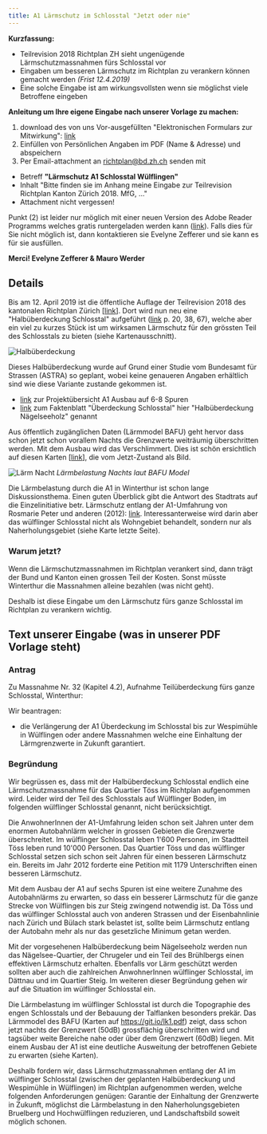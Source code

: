 ```yaml
---
title: A1 Lärmschutz im Schlosstal "Jetzt oder nie"
---
```


**Kurzfassung:**
- Teilrevision 2018 Richtplan ZH sieht ungenügende
Lärmschutzmassnahmen fürs Schlosstal vor
- Eingaben um besseren Lärmschutz im Richtplan zu verankern können
  gemacht werden *(Frist 12.4.2019)*
- Eine solche Eingabe ist am wirkungsvollsten wenn sie möglichst viele
Betroffene eingeben

**Anleitung um Ihre eigene Eingabe nach unserer Vorlage zu machen:**
1. download des von uns Vor-ausgefüllten "Elektronischen Formulars zur
Mitwirkung": [link]()
2. Einfüllen von Persönlichen Angaben im PDF (Name & Adresse) und
  abspeichern
3. Per Email-attachment an [richtplan@bd.zh.ch](richtplan@bd.zh.ch)
senden mit
  - Betreff **"Lärmschutz A1 Schlosstal Wülflingen"**
  - Inhalt "Bitte finden sie im Anhang meine Eingabe zur Teilrevision
  Richtplan Kanton Zürich 2018. MfG, ..."
  - Attachment nicht vergessen!

Punkt (2) ist leider nur möglich mit einer neuen Version des Adobe
Reader Programms welches gratis runtergeladen werden kann
([link](https://get.adobe.com/de/reader/otherversions/)).  Falls dies
für Sie nicht möglich ist, dann kontaktieren sie Evelyne Zefferer <a
href="javascript:location='mailto:\u0065\u0077\u007a\u0040\u0067\u006d\u0078\u002e\u0063\u0068';void
0"><script
type="text/javascript">document.write('\u0065\u0077\u007a\u0040\u0067\u006d\u0078\u002e\u0063\u0068')</script></a>
und sie kann es für sie ausfüllen.

**Merci! Evelyne Zefferer & Mauro Werder**

## Details

Bis am 12. April 2019 ist die öffentliche Auflage der Teilrevision
2018 des kantonalen Richtplan Zürich
[[link](https://are.zh.ch/internet/baudirektion/are/de/raumplanung/richtplaene/kantonaler_richtplan/kt_richtplan_laufende_verfahren/krp_paket_2018.html)].
Dort wird nun neu eine "Halbüberdeckung Schlosstal" aufgeführt
([link](https://github.com/schlosstal/schlosstal.github.io/files/3025596/oeff_auflage_Richtplantext_RPP18.pdf)
p. 20, 38, 67), welche aber ein viel zu kurzes Stück ist um wirksamen
Lärmschutz für den grössten Teil des Schlosstals zu bieten (siehe Kartenausschnitt).

![Halbüberdeckung](https://user-images.githubusercontent.com/4098145/55277638-6f0dfc80-52fa-11e9-8fd2-f5aef077363f.png
 "vom Richtplan ZH 2018")

Dieses Halbüberdeckung wurde auf Grund einer Studie vom Bundesamt für
Strassen (ASTRA) so geplant, wobei keine genaueren Angaben erhältlich sind
wie diese Variante zustande gekommen ist.
- [link](https://www.astra.admin.ch/astra/de/home/themen/nationalstrassen/baustellen/nordostschweiz/a1-winterthur-toess-winterthur-ost-6-spurausbau/projektuebersicht.html)
zur Projektübersicht A1 Ausbau auf 6-8 Spuren
- [link](https://github.com/schlosstal/schlosstal.github.io/files/3025622/18_08_29_6SP_Faktenblatt_HUED_Nagelseeholz_V1.pdf)
zum Faktenblatt "Überdeckung Schlosstal" hier "Halbüberdeckung
Nägelseeholz" genannt

Aus öffentlich zugänglichen Daten (Lärmmodel BAFU) geht hervor
dass schon jetzt schon vorallem Nachts die Grenzwerte weiträumig
überschritten werden.  Mit dem Ausbau wird das Verschlimmert.  Dies
ist schön ersichtlich auf diesen Karten
[[link](https://github.com/schlosstal/schlosstal.github.io/files/3025882/laerm-karten-schlosstal.pdf)],
die vom Jetzt-Zustand als Bild.

![Lärm Nacht](https://user-images.githubusercontent.com/4098145/55280929-4bf84280-5324-11e9-86ef-21fcd4f0aca9.png)
*Lärmbelastung Nachts laut BAFU Model*

Die Lärmbelastung durch die A1 in Winterthur ist schon lange
Diskussionsthema.  Einen guten Überblick gibt die Antwort des
Stadtrats auf die Einzelinitiative betr. Lärmschutz entlang der
A1-Umfahrung von Rosmarie Peter und anderen (2012):
[link](http://gemeinderat.winterthur.ch/dl.php/de/iwebi_570cb33c41a93/13_023347.pdf).
Interessanterweise wird darin aber das wülflinger Schlosstal nicht als
Wohngebiet behandelt, sondern nur als Naherholungsgebiet (siehe Karte
letzte Seite).


### Warum jetzt?

Wenn die Lärmschutzmassnahmen im Richtplan verankert sind, dann trägt
der Bund und Kanton einen grossen Teil der Kosten.  Sonst müsste
Winterthur die Massnahmen alleine bezahlen (was nicht geht).

Deshalb ist diese Eingabe um den Lärmschutz fürs ganze Schlosstal im
Richtplan zu verankern wichtig.

## Text unserer Eingabe (was in unserer PDF Vorlage steht)

### Antrag

Zu Massnahme Nr. 32 (Kapitel 4.2), Aufnahme Teilüberdeckung
fürs ganze Schlosstal, Winterthur:

Wir beantragen:
- die Verlängerung der A1 Überdeckung im Schlosstal bis zur Wespimühle
  in Wülflingen oder andere Massnahmen welche eine Einhaltung der
  Lärmgrenzwerte in Zukunft garantiert.

### Begründung

Wir begrüssen es, dass mit der Halbüberdeckung Schlosstal endlich
eine Lärmschutzmassnahme für das Quartier Töss im Richtplan
aufgenommen wird.  Leider wird der Teil des Schlosstals auf Wülflinger
Boden, im folgenden wülflinger Schlosstal genannt, nicht berücksichtigt.

Die AnwohnerInnen der A1-Umfahrung leiden schon seit Jahren unter dem
enormen Autobahnlärm welcher in grossen Gebieten die Grenzwerte
überschreitet. Im wülflinger Schlosstal leben 1'600 Personen, im
Stadtteil Töss leben rund 10'000 Personen. Das Quartier Töss und das
wülflinger Schlosstal setzen sich schon seit Jahren für einen besseren
Lärmschutz ein. Bereits im Jahr 2012 forderte eine Petition mit 1179
Unterschriften einen besseren Lärmschutz.

Mit dem Ausbau der A1 auf sechs Spuren ist eine weitere Zunahme des
Autobahnlärms zu erwarten, so dass ein besserer Lärmschutz für die
ganze Strecke von Wülflingen bis zur Steig zwingend notwendig ist. Da
Töss und das wülflinger Schlosstal auch von anderen Strassen und der
Eisenbahnlinie nach Zürich und Bülach stark belastet ist, sollte beim
Lärmschutz entlang der Autobahn mehr als nur das gesetzliche Minimum
getan werden.

Mit der vorgesehenen Halbüberdeckung beim Nägelseeholz werden nun das
Nägelsee-Quartier, der Chrugeler und ein Teil des Brühlbergs einen
effektiven Lärmschutz erhalten. Ebenfalls vor Lärm geschützt werden
sollten aber auch die zahlreichen AnwohnerInnen wülflinger Schlosstal,
im Dättnau und im Quartier Steig.  Im weiteren dieser Begründung gehen
wir auf die Situation im wülflinger Schlosstal ein.

Die Lärmbelastung im wülflinger Schlosstal ist durch die Topographie
des engen Schlosstals und der Bebauung der Talflanken besonders
prekär.  Das Lärmmodel des BAFU (Karten auf https://git.io/lk1.pdf)
zeigt, dass schon jetzt nachts der Grenzwert (50dB) grossflächig
überschritten wird und tagsüber weite Bereiche nahe oder über dem
Grenzwert (60dB) liegen.  Mit einem Ausbau der A1 ist eine deutliche
Ausweitung der betroffenen Gebiete zu erwarten (siehe Karten).

Deshalb fordern wir, dass Lärmschutzmassnahmen entlang der A1 im
wülflinger Schlosstal (zwischen der geplanten Halbüberdeckung und
Wespimühle in Wülflingen) im Richtplan aufgenommen werden, welche
folgenden Anforderungen genügen: Garantie der Einhaltung der
Grenzwerte in Zukunft, möglichst die Lärmbelastung in den
Naherholungsgebieten Bruelberg und Hochwülflingen reduzieren, und
Landschaftsbild soweit möglich schonen.
